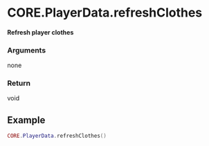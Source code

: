 # CORE.PlayerData.refreshClothes
#### Refresh player clothes
### Arguments

none

### Return

void

## Example

```lua
CORE.PlayerData.refreshClothes() 
```